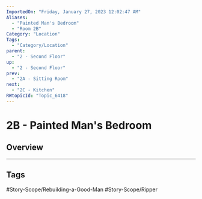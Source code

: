 ```yaml
---
ImportedOn: "Friday, January 27, 2023 12:02:47 AM"
Aliases:
  - "Painted Man's Bedroom"
  - "Room 2B"
Category: "Location"
Tags:
  - "Category/Location"
parent:
  - "2 - Second Floor"
up:
  - "2 - Second Floor"
prev:
  - "2A - Sitting Room"
next:
  - "2C - Kitchen"
RWtopicId: "Topic_6418"
---
```

# 2B - Painted Man's Bedroom
## Overview

---
## Tags
#Story-Scope/Rebuilding-a-Good-Man #Story-Scope/Ripper

